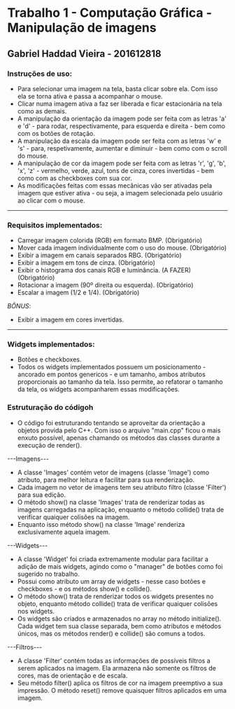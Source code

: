 # Trabalho 1 - Computação Gráfica - Manipulação de imagens
## Gabriel Haddad Vieira - 201612818


### Instruções de uso:
- Para selecionar uma imagem na tela, basta clicar sobre ela. Com isso ela se torna ativa e passa a acompanhar o mouse.
- Clicar numa imagem ativa a faz ser liberada e ficar estacionária na tela como as demais.
- A manipulação da orientação da imagem pode ser feita com as letras 'a' e 'd' - para rodar, respectivamente, para esquerda e direita - bem como com os botões de rotação.
- A manipulação da escala da imagem pode ser feita com as letras 'w' e 's' - para, respetivamente, aumentar e diminuir - bem como com o scroll do mouse.
- A manipulação de cor da imagem pode ser feita com as letras 'r', 'g', 'b', 'x', 'z' - vermelho, verde, azul, tons de cinza, cores invertidas - bem como com as checkboxes com sua cor.
- As modificações feitas com essas mecânicas vão ser ativadas pela imagem que estiver ativa - ou seja, a imagem selecionada pelo usuário ao clicar com o mouse.

---------------------------------------------------------------------------------------------------

### Requisitos implementados:
- Carregar imagem colorida (RGB) em formato BMP. (Obrigatório)
- Mover cada imagem individualmente com o uso do mouse. (Obrigatório)
- Exibir a imagem em canais separados RBG. (Obrigatório)
- Exibir a imagem em tons de cinza. (Obrigatório)
- Exibir o histograma dos canais RGB e luminância. (A FAZER) (Obrigatório)
- Rotacionar a imagem (90º direita ou esquerda). (Obrigatório)
- Escalar a imagem (1/2 e 1/4). (Obrigatório)

*BÔNUS*:
- Exibir a imagem em cores invertidas.

---------------------------------------------------------------------------------------------------

### Widgets implementados:
- Botões e checkboxes.
- Todos os widgets implementados possuem um posicionamento - ancorado em pontos genericos - e um tamanho, ambos atributos proporcionais ao tamanho da tela. Isso permite, ao refatorar o tamanho da tela, os widgets acompanharem essas modificações.

### Estruturação do códigoh
- O código foi estruturando tentando se aproveitar da orientação a objetos provida pelo C++. Com isso o arquivo "main.cpp" ficou o mais enxuto possível, apenas chamando os métodos das classes durante a execução de render().

---Imagens---
- A classe 'Images' contém vetor de imagens (classe 'Image') como atributo, para melhor leitura e facilitar para sua renderização.
- Cada imagem no vetor de imagens tem seu atributo filtro (classe 'Filter') para sua edição. 
- O método show() na classe 'Images' trata de renderizar todas as imagens carregadas na aplicação, enquanto o método collide() trata de verificar quaiquer colisões na imagem.
- Enquanto isso método show() na classe 'Image' renderiza exclusivamente aquela imagem.

---Widgets---
- A classe 'Widget' foi criada extremamente modular para facilitar a adição de mais widgets, agindo como o "manager" de botões como foi sugerido no trabalho.
- Possui como atributo um array de widgets - nesse caso botões e checkboxes - e os métodos show() e collide(). 
- O método show() trata de renderizar todos os widgets presentes no objeto, enquanto método collide() trata de verificar quaiquer colisões nos widgets.
- Os widgets são criados e armazenados no array no método initialize(). Cada widget tem sua classe separada, bem como atributos e métodos únicos, mas os métodos render() e collide() são comuns a todos.

---Filtros---
- A classe 'Filter' contém todas as informações de possíveis filtros a serem aplicados na imagem. Ela armazena não somente os filtros de cores, mas de orientação e de escala.
- Seu método filter() aplica os filtros de cor na imagem preemptivo a sua impressão. O método reset() remove quaisquer filtros aplicados em uma imagem.
